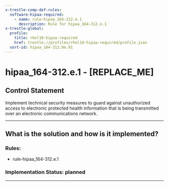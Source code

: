 ```yaml
---
x-trestle-comp-def-rules:
  software-hipaa-required:
    - name: rule-hipaa_164-312.e.1
      description: Rule for hipaa_164-312.e.1
x-trestle-global:
  profile:
    title: rhel10-hipaa-required
    href: trestle://profiles/rhel10-hipaa-required/profile.json
  sort-id: hipaa_164-312.0e.01
---
```


# hipaa_164-312.e.1 - \[REPLACE_ME\] 

## Control Statement

Implement technical security measures to guard against unauthorized access to electronic protected health
information that is being transmitted over an electronic communications network.

______________________________________________________________________

## What is the solution and how is it implemented?

<!-- For implementation status enter one of: implemented, partial, planned, alternative, not-applicable -->

<!-- Note that the list of rules under ### Rules: is read-only and changes will not be captured after assembly to JSON -->

<!-- Add control implementation description here for control: hipaa_164-312.e.1 -->

### Rules:

  - rule-hipaa_164-312.e.1

### Implementation Status: planned

______________________________________________________________________
